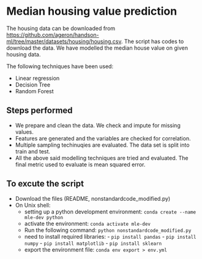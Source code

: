 # Median housing value prediction

The housing data can be downloaded from https://github.com/ageron/handson-ml/tree/master/datasets/housing/housing.csv. The script has codes to download the data. We have modelled the median house value on given housing data. 

The following techniques have been used: 

 - Linear regression
 - Decision Tree
 - Random Forest

## Steps performed
 - We prepare and clean the data. We check and impute for missing values.
 - Features are generated and the variables are checked for correlation.
 - Multiple sampling techinuqies are evaluated. The data set is split into train and test.
 - All the above said modelling techniques are tried and evaluated. The final metric used to evaluate is mean squared error.

## To excute the script
 - Download the files (README, nonstandardcode_modified.py)
 - On Unix shell: 
    - setting up a python development environment: ``` conda create --name mle-dev python ```
    - activate the environment: ``` conda activate mle-dev ```
    - Run the following command: ``` python nonstandardcode_modified.py ```
    - need to install required libraries: 
               - ``` pip install pandas ```
               - ``` pip install numpy ```
               - ``` pip install matplotlib ```
               - ``` pip install sklearn ```
    - export the environment file: ``` conda env export > env.yml ```
  
